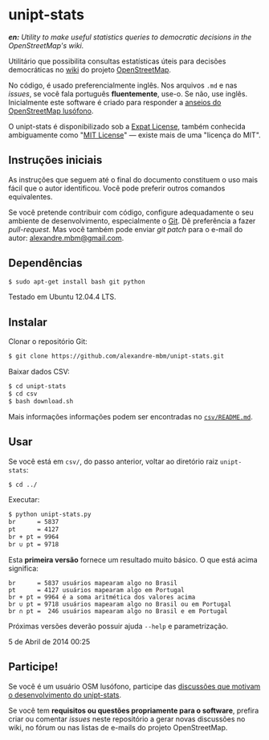 unipt-stats
===========

*__en:__ Utility to make useful statistics queries to democratic decisions in the OpenStreetMap's wiki.*

Utilitário que possibilita consultas estatísticas úteis para decisões democráticas no [wiki](http://wiki.openstreetmap.org) do projeto [OpenStreetMap](http://www.openstreetmap.org).

No código, é usado preferencialmente inglês. Nos arquivos `.md` e nas *issues*, se você fala português __fluentemente__, use-o. Se não, use inglês. Inicialmente este software é criado para responder a [anseios do OpenStreetMap lusófono](http://wiki.openstreetmap.org/wiki/Category_talk:User_pt).

O unipt-stats é disponibilizado sob a [Expat License](LICENSE), também conhecida ambiguamente como "[MIT License](https://en.wikipedia.org/wiki/Expat_License)" — existe mais de uma "licença do MIT".

## Instruções iniciais

As instruções que seguem até o final do documento constituem o uso mais fácil que o autor identificou. Você pode preferir outros comandos equivalentes.


Se você pretende contribuir com código, configure adequadamente o seu ambiente de desenvolvimento, especialmente o [Git](http://git-scm.com/book/pt-br). Dê preferência a fazer *pull-request*. Mas você também pode enviar *git patch* para o e-mail do autor: [alexandre.mbm@gmail.com](mailto:alexandre.mbm@gmail.com).

## Dependências

```bash
$ sudo apt-get install bash git python
```

Testado em Ubuntu 12.04.4 LTS.


## Instalar

Clonar o repositório Git:

```bash
$ git clone https://github.com/alexandre-mbm/unipt-stats.git
```

Baixar dados CSV:

```bash
$ cd unipt-stats
$ cd csv
$ bash download.sh
```

Mais informações informações podem ser encontradas no [`csv/README.md`](csv/README.md).

## Usar

Se você está em `csv/`, do passo anterior, voltar ao diretório raiz `unipt-stats`:
```bash
$ cd ../
```

Executar:

```bash
$ python unipt-stats.py
br      = 5837
pt      = 4127
br + pt = 9964
br ∪ pt = 9718
```

Esta __primeira versão__ fornece um resultado muito básico. O que está acima significa:

```
br      = 5837 usuários mapearam algo no Brasil
pt      = 4127 usuários mapearam algo em Portugal
br + pt = 9964 é a soma aritmética dos valores acima
br ∪ pt = 9718 usuários mapearam algo no Brasil ou em Portugal
br ∩ pt =  246 usuários mapearam algo no Brasil e em Portugal
```

Próximas versões deverão possuir ajuda `--help` e parametrização.

5 de Abril de 2014 00:25

## Participe!

Se você é um usuário OSM lusófono, participe das [discussões que motivam o desenvolvimento do unipt-stats](http://wiki.openstreetmap.org/wiki/Category_talk:User_pt).

Se você tem __requisitos ou questões propriamente para o software__, prefira criar ou comentar *issues* neste repositório a gerar novas discussões no wiki, no fórum ou nas listas de e-mails do projeto OpenStreetMap.
